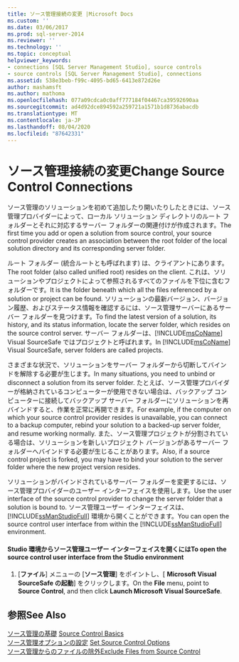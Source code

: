```yaml
---
title: ソース管理接続の変更 |Microsoft Docs
ms.custom: ''
ms.date: 03/06/2017
ms.prod: sql-server-2014
ms.reviewer: ''
ms.technology: ''
ms.topic: conceptual
helpviewer_keywords:
- connections [SQL Server Management Studio], source controls
- source controls [SQL Server Management Studio], connections
ms.assetid: 538e3beb-f99c-4095-bd65-6413e872d26e
author: mashamsft
ms.author: mathoma
ms.openlocfilehash: 077a09cdca0c0aff777184f04467ca39592690aa
ms.sourcegitcommit: ad4d92dce894592a259721a1571b1d8736abacdb
ms.translationtype: MT
ms.contentlocale: ja-JP
ms.lasthandoff: 08/04/2020
ms.locfileid: "87642331"
---
```

# <a name="change-source-control-connections"></a><span data-ttu-id="18145-102">ソース管理接続の変更</span><span class="sxs-lookup"><span data-stu-id="18145-102">Change Source Control Connections</span></span>
  <span data-ttu-id="18145-103">ソース管理のソリューションを初めて追加したり開いたりしたときには、ソース管理プロバイダーによって、ローカル ソリューション ディレクトリのルート フォルダーとそれに対応するサーバー フォルダーの関連付けが作成されます。</span><span class="sxs-lookup"><span data-stu-id="18145-103">The first time you add or open a solution from source control, your source control provider creates an association between the root folder of the local solution directory and its corresponding server folder.</span></span>  
  
 <span data-ttu-id="18145-104">ルート フォルダー (統合ルートとも呼ばれます) は、クライアントにあります。</span><span class="sxs-lookup"><span data-stu-id="18145-104">The root folder (also called unified root) resides on the client.</span></span> <span data-ttu-id="18145-105">これは、ソリューションやプロジェクトによって参照されるすべてのファイルを下位に含むフォルダーです。</span><span class="sxs-lookup"><span data-stu-id="18145-105">It is the folder beneath which all the files referenced by a solution or project can be found.</span></span> <span data-ttu-id="18145-106">ソリューションの最新バージョン、バージョン履歴、およびステータス情報を確認するには、ソース管理サーバーにあるサーバー フォルダーを見つけます。</span><span class="sxs-lookup"><span data-stu-id="18145-106">To find the latest version of a solution, its history, and its status information, locate the server folder, which resides on the source control server.</span></span> <span data-ttu-id="18145-107">サーバー フォルダーは、[!INCLUDE[msCoName](../includes/msconame-md.md)] Visual SourceSafe ではプロジェクトと呼ばれます。</span><span class="sxs-lookup"><span data-stu-id="18145-107">In [!INCLUDE[msCoName](../includes/msconame-md.md)] Visual SourceSafe, server folders are called projects.</span></span>  
  
 <span data-ttu-id="18145-108">さまざまな状況で、ソリューションをサーバー フォルダーから切断してバインドを解除する必要が生じます。</span><span class="sxs-lookup"><span data-stu-id="18145-108">In many situations, you need to unbind or disconnect a solution from its server folder.</span></span> <span data-ttu-id="18145-109">たとえば、ソース管理プロバイダーが格納されているコンピューターが使用できない場合は、バックアップ コンピューターに接続してバックアップ サーバー フォルダーにソリューションを再バインドすると、作業を正常に再開できます。</span><span class="sxs-lookup"><span data-stu-id="18145-109">For example, if the computer on which your source control provider resides is unavailable, you can connect to a backup computer, rebind your solution to a backed-up server folder, and resume working normally.</span></span> <span data-ttu-id="18145-110">また、ソース管理プロジェクトが分割されている場合は、ソリューションを新しいプロジェクト バージョンがあるサーバー フォルダーへバインドする必要が生じることがあります。</span><span class="sxs-lookup"><span data-stu-id="18145-110">Also, if a source control project is forked, you may have to bind your solution to the server folder where the new project version resides.</span></span>  
  
 <span data-ttu-id="18145-111">ソリューションがバインドされているサーバー フォルダーを変更するには、ソース管理プロバイダーのユーザー インターフェイスを使用します。</span><span class="sxs-lookup"><span data-stu-id="18145-111">Use the user interface of the source control provider to change the server folder that a solution is bound to.</span></span> <span data-ttu-id="18145-112">ソース管理ユーザー インターフェイスは、[!INCLUDE[ssManStudioFull](../includes/ssmanstudiofull-md.md)] 環境から開くことができます。</span><span class="sxs-lookup"><span data-stu-id="18145-112">You can open the source control user interface from within the [!INCLUDE[ssManStudioFull](../includes/ssmanstudiofull-md.md)] environment.</span></span>  
  
#### <a name="to-open-the-source-control-user-interface-from-the-studio-environment"></a><span data-ttu-id="18145-113">Studio 環境からソース管理ユーザー インターフェイスを開くには</span><span class="sxs-lookup"><span data-stu-id="18145-113">To open the source control user interface from the Studio environment</span></span>  
  
1.  <span data-ttu-id="18145-114">[**ファイル**] メニューの [**ソース管理**] をポイントし、[ **Microsoft Visual SourceSafe の起動**] をクリックします。</span><span class="sxs-lookup"><span data-stu-id="18145-114">On the **File** menu, point to **Source Control**, and then click **Launch Microsoft Visual SourceSafe**.</span></span>  
  
## <a name="see-also"></a><span data-ttu-id="18145-115">参照</span><span class="sxs-lookup"><span data-stu-id="18145-115">See Also</span></span>  
 <span data-ttu-id="18145-116">[ソース管理の基礎](../../2014/database-engine/source-control-basics.md) </span><span class="sxs-lookup"><span data-stu-id="18145-116">[Source Control Basics](../../2014/database-engine/source-control-basics.md) </span></span>  
 <span data-ttu-id="18145-117">[ソース管理オプションの設定](../../2014/database-engine/set-source-control-options.md) </span><span class="sxs-lookup"><span data-stu-id="18145-117">[Set Source Control Options](../../2014/database-engine/set-source-control-options.md) </span></span>  
 [<span data-ttu-id="18145-118">ソース管理からのファイルの除外</span><span class="sxs-lookup"><span data-stu-id="18145-118">Exclude Files from Source Control</span></span>](../../2014/database-engine/exclude-files-from-source-control.md)  
  
  
